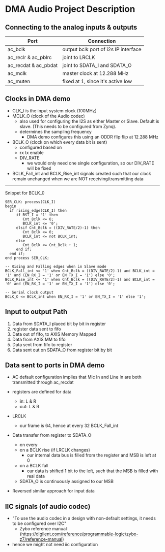 # DMA Audio Project Description

## Connecting to the analog inputs & outputs
Port | Connection
-- | --
ac_bclk | output bclk port of i2s IP interface 
ac_reclr & ac_pblrc | joint to LRCLK
ac_recdat & ac_pbdat | joint to SDATA_I and SDATA_O
ac_mclk | master clock at 12.288 MHz
ac_muten | fixed at 1, since it's active low
	
## Clocks in DMA demo
* CLK_I is the input system clock (100MHz)
* MCLK_O (clock of the Audio codec)
  - also used for configuring the I2S as either Master or Slave. Default is slave. (This needs to be configured from Zynq).
  - determines the sampling frequency
    - DMA demo configures this using an ODDR flip flip at 12.288 MHz
* BCLK_O (clock on which every data bit is sent)
  - configured based on
  - rx tx enable
  - DIV_RATE
    * we would only need one single configuration, so our DIV_RATE will be fixed
* BCLK_Fall_int and BCLK_Rise_int signals created such that our clock remain unchanged when we are NOT receiving/transmitting data
----
Snippet for BCLK_0

    SER_CLK: process(CLK_I)
    begin
      if rising_edge(CLK_I) then
         if RST_I = '1' then
            Cnt_Bclk <= 0;
            BCLK_int <= '0';
         elsif Cnt_Bclk = ((DIV_RATE/2)-1) then
            Cnt_Bclk <= 0;
            BCLK_int <= not BCLK_int;
         else
            Cnt_Bclk <= Cnt_Bclk + 1;
         end if;
      end if;
    end process SER_CLK;
   
    -- Rising and Falling edges when in Slave mode
    BCLK_Fall_int <= '1' when Cnt_Bclk = ((DIV_RATE/2)-1) and BCLK_int = '1' and (EN_RX_I = '1' or EN_TX_I = '1') else '0';
    BCLK_Rise_int <= '1' when Cnt_Bclk = ((DIV_RATE/2)-1) and BCLK_int = '0' and (EN_RX_I = '1' or EN_TX_I = '1') else '0';
    
    -- Serial clock output
    BCLK_O <= BCLK_int when EN_RX_I = '1' or EN_TX_I = '1' else '1';

## Input to output Path
1. Data from SDATA_I placed bit by bit in register
2. register data sent to fifo
3. Data out of fifo, to AXIS Memory Mapped
4. Data from AXIS MM to fifo
5. Data sent from fifo to register
6. Data sent out on SDATA_O from register bit by bit

## Data sent to ports in DMA demo
* AC default configuration implies that Mic In and Line In are both transmitted through ac_recdat
* registers are defined for data
  - in: L & R
  - out: L & R
* LRCLK
  - our frame is 64, hence at every 32 BCLK_Fall_int
* Data transfer from register to SDATA_O
  - on every 
  - on a BCLK rise (if LRCLK changes)
     - our internal data bus is filled from the register and MSB is left at 0
  - on a BCLK fall
     - our data is shifted 1 bit to the left, such that the MSB is filled with real data
  - SDATA_O is continuously assigned to our MSB

* Reversed similar approach for input data

## IIC signals (of audio codec)
* "To use the audio codec in a design with non-default settings, it needs to be configured over I2C"
  * Zybo reference manual (https://digilent.com/reference/programmable-logic/zybo-z7/reference-manual)
* hence we might not need iic configuration
